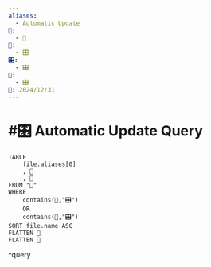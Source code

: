 ```yaml
---
aliases:
  - Automatic Update
📁:
  - 🔢
🔢:
  - 🎛️
🎛️:
  - 🎛️
🔀:
  - 🎛️
📅: 2024/12/31
---
```

# #🎛️ Automatic Update Query

```dataview
TABLE 
	file.aliases[0]
	, 🔀
	, 🔢
FROM "📁"
WHERE 
	contains(🔀,"🎛️")
	OR
	contains(🔢,"🎛️")
SORT file.name ASC
FLATTEN 🔢
FLATTEN 🔀
```

^query
